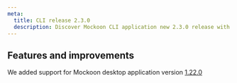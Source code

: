 ```yaml
---
meta:
  title: CLI release 2.3.0
  description: Discover Mockoon CLI application new 2.3.0 release with support for desktop application v1.22.0 new features
---
```


## Features and improvements

We added support for Mockoon desktop application version [1.22.0](/old-releases/desktop/1.22.0/)
